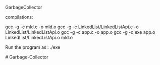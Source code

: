 GarbageCollector

compilations: 


gcc -g -c mld.c -o mld.o
gcc -g -c LinkedList/LinkedListApi.c -o LinkedList/LinkedListApi.o
gcc -g -c app.c -o app.o
gcc -g -o exe app.o LinkedList/LinkedListApi.o mld.o

Run the program as :
./exe

#   G a r b a g e - C o l l e c t o r  
 